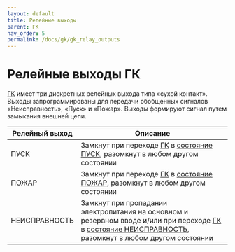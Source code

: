 ```yaml
---
layout: default
title: Релейные выходы
parent: ГК
nav_order: 5
permalink: /docs/gk/gk_relay_outputs
---
```


# Релейные выходы ГК
[ГК] имеет три дискретных релейных выхода типа «сухой контакт». Выходы запрограммированы для передачи обобщенных сигналов «Неисправность», «Пуск» и «Пожар». Выходы формируют сигнал путем замыкания внешней цепи.

<table> 
  <thead> 
    <tr> 
      <th style="text-align: center" >Релейный выход</th>
      <th style="text-align: center">Описание</th>
    </tr>
  </thead> 
  <tbody>
    <tr>
      <td id="релейный_выход_гк_пуск" style="text-align: left">ПУСК</td>
      <td style="text-align: left">Замкнут при переходе <a href="/gk_manual/docs/gk#гк">ГК</a> в <a href="/gk_manual/docs/gk/gk_conditions#состояние_гк_пуск">состояние ПУСК</a>, разомкнут в любом другом состоянии</td>
    </tr>
    <tr>
      <td id="релейный_выход_гк_пожар" style="text-align: left">ПОЖАР</td>
      <td style="text-align: left">Замкнут при переходе <a href="/gk_manual/docs/gk#гк">ГК</a> в <a href="/gk_manual/docs/gk/gk_conditions#состояние_гк_пожар">состояние ПОЖАР</a>, разомкнут в любом другом состоянии</td>
    </tr>
    <tr>
      <td id="релейный_выход_гк_неисправность" style="text-align: left">НЕИСПРАВНОСТЬ</td>
      <td style="text-align: left">Замкнут при пропадании электропитания на основном и резервном вводе и/или при переходе <a href="/gk_manual/docs/gk#гк">ГК</a> в <a href="/gk_manual/docs/gk/gk_conditions#состояние_гк_неисправность">состояние НЕИСПРАВНОСТЬ</a>, разомкнут в любом другом состоянии</td>
    </tr>
  </tbody>
</table>

[ГК]: /gk_manual/docs/gk#гк
